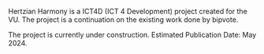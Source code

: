 Hertzian Harmony is a ICT4D (ICT 4 Development) project created for the VU. 
The project is a continuation on the existing work done by bipvote.

The project is currently under construction.
Estimated Publication Date: May 2024.

